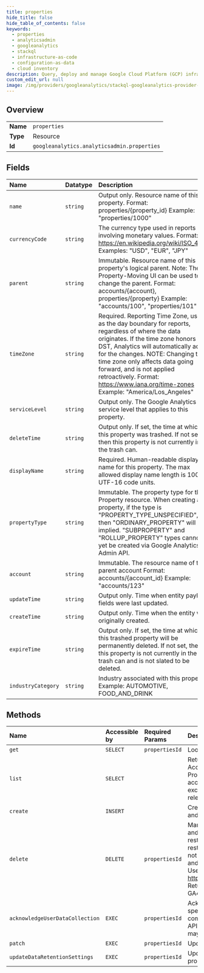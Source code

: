 ```yaml
---
title: properties
hide_title: false
hide_table_of_contents: false
keywords:
  - properties
  - analyticsadmin
  - googleanalytics    
  - stackql
  - infrastructure-as-code
  - configuration-as-data
  - cloud inventory
description: Query, deploy and manage Google Cloud Platform (GCP) infrastructure and resources using SQL
custom_edit_url: null
image: /img/providers/googleanalytics/stackql-googleanalytics-provider-featured-image.png
---
```

  
    

## Overview
<table><tbody>
<tr><td><b>Name</b></td><td><code>properties</code></td></tr>
<tr><td><b>Type</b></td><td>Resource</td></tr>
<tr><td><b>Id</b></td><td><code>googleanalytics.analyticsadmin.properties</code></td></tr>
</tbody></table>

## Fields
| Name | Datatype | Description |
|:-----|:---------|:------------|
| `name` | `string` | Output only. Resource name of this property. Format: properties/&#123;property_id&#125; Example: "properties/1000" |
| `currencyCode` | `string` | The currency type used in reports involving monetary values. Format: https://en.wikipedia.org/wiki/ISO_4217 Examples: "USD", "EUR", "JPY" |
| `parent` | `string` | Immutable. Resource name of this property's logical parent. Note: The Property-Moving UI can be used to change the parent. Format: accounts/&#123;account&#125;, properties/&#123;property&#125; Example: "accounts/100", "properties/101" |
| `timeZone` | `string` | Required. Reporting Time Zone, used as the day boundary for reports, regardless of where the data originates. If the time zone honors DST, Analytics will automatically adjust for the changes. NOTE: Changing the time zone only affects data going forward, and is not applied retroactively. Format: https://www.iana.org/time-zones Example: "America/Los_Angeles" |
| `serviceLevel` | `string` | Output only. The Google Analytics service level that applies to this property. |
| `deleteTime` | `string` | Output only. If set, the time at which this property was trashed. If not set, then this property is not currently in the trash can. |
| `displayName` | `string` | Required. Human-readable display name for this property. The max allowed display name length is 100 UTF-16 code units. |
| `propertyType` | `string` | Immutable. The property type for this Property resource. When creating a property, if the type is "PROPERTY_TYPE_UNSPECIFIED", then "ORDINARY_PROPERTY" will be implied. "SUBPROPERTY" and "ROLLUP_PROPERTY" types cannot yet be created via Google Analytics Admin API. |
| `account` | `string` | Immutable. The resource name of the parent account Format: accounts/&#123;account_id&#125; Example: "accounts/123" |
| `updateTime` | `string` | Output only. Time when entity payload fields were last updated. |
| `createTime` | `string` | Output only. Time when the entity was originally created. |
| `expireTime` | `string` | Output only. If set, the time at which this trashed property will be permanently deleted. If not set, then this property is not currently in the trash can and is not slated to be deleted. |
| `industryCategory` | `string` | Industry associated with this property Example: AUTOMOTIVE, FOOD_AND_DRINK |
## Methods
| Name | Accessible by | Required Params | Description |
|:-----|:--------------|:----------------|:------------|
| `get` | `SELECT` | `propertiesId` | Lookup for a single "GA4" Property. |
| `list` | `SELECT` |  | Returns child Properties under the specified parent Account. Only "GA4" properties will be returned. Properties will be excluded if the caller does not have access. Soft-deleted (ie: "trashed") properties are excluded by default. Returns an empty list if no relevant properties are found. |
| `create` | `INSERT` |  | Creates an "GA4" property with the specified location and attributes. |
| `delete` | `DELETE` | `propertiesId` | Marks target Property as soft-deleted (ie: "trashed") and returns it. This API does not have a method to restore soft-deleted properties. However, they can be restored using the Trash Can UI. If the properties are not restored before the expiration time, the Property and all child resources (eg: GoogleAdsLinks, Streams, UserLinks) will be permanently purged. https://support.google.com/analytics/answer/6154772 Returns an error if the target is not found, or is not a GA4 Property. |
| `acknowledgeUserDataCollection` | `EXEC` | `propertiesId` | Acknowledges the terms of user data collection for the specified property. This acknowledgement must be completed (either in the Google Analytics UI or via this API) before MeasurementProtocolSecret resources may be created. |
| `patch` | `EXEC` | `propertiesId` | Updates a property. |
| `updateDataRetentionSettings` | `EXEC` | `propertiesId` | Updates the singleton data retention settings for this property. |
